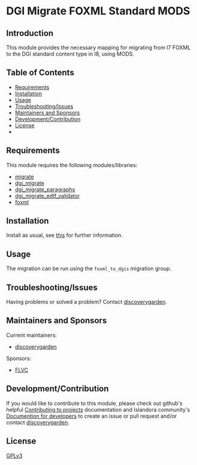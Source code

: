 # DGI Migrate FOXML Standard MODS

## Introduction

This module provides the necessary mapping for migrating from I7 FOXML to the DGI standard content type in I8, using MODS.

## Table of Contents

* [Requirements](#requirements)
* [Installation](#installation)
* [Usage](#usage)
* [Troubleshooting/Issues](#troubleshootingissues)
* [Maintainers and Sponsors](#maintainers-and-sponsors)
* [Development/Contribution](#developmentcontribution)
* [License](#license)
*
## Requirements

This module requires the following modules/libraries:

* [migrate](https://www.drupal.org/project/migrate)
* [dgi_migrate](https://www.drupal.org/discoverygarden/dgi_migrate)
* [dgi_migrate_paragraphs](https://github.com/discoverygarden/dgi_migrate/tree/2.x/modules/dgi_migrate_paragraphs)
* [dgi_migrate_edtf_validator](https://github.com/discoverygarden/dgi_migrate/tree/2.x/modules/dgi_migrate_edtf_validator)
* [foxml](https://github.com/discoverygarden/foxml)

## Installation

Install as usual, see
[this](https://drupal.org/documentation/install/modules-themes/modules-8) for
further information.

## Usage

The migration can be run using the `foxml_to_dgis` migration group.

## Troubleshooting/Issues

Having problems or solved a problem? Contact
[discoverygarden](http://support.discoverygarden.ca).

## Maintainers and Sponsors

Current maintainers:

* [discoverygarden](http://www.discoverygarden.ca)

Sponsors:
* [FLVC](https://www.flvc.org)

## Development/Contribution

If you would like to contribute to this module, please check out github's helpful
[Contributing to projects](https://docs.github.com/en/get-started/quickstart/contributing-to-projects) documentation and Islandora community's [Documention for developers](https://islandora.github.io/documentation/contributing/CONTRIBUTING/#github-issues) to create an issue or pull request and/or
contact [discoverygarden](http://support.discoverygarden.ca).

## License

[GPLv3](http://www.gnu.org/licenses/gpl-3.0.txt)
